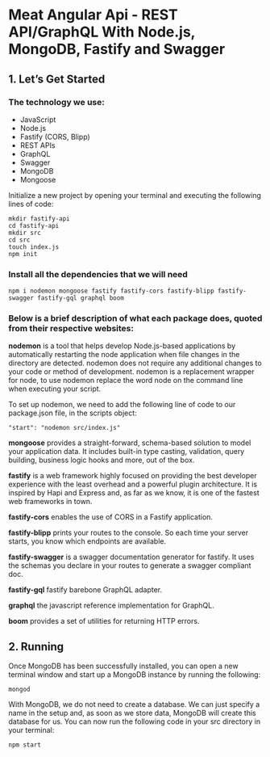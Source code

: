 # Meat Angular Api - REST API/GraphQL With Node.js, MongoDB, Fastify and Swagger

## 1. Let’s Get Started

### The technology we use:

- JavaScript
- Node.js
- Fastify (CORS, Blipp)
- REST APIs
- GraphQL
- Swagger
- MongoDB
- Mongoose

Initialize a new project by opening your terminal and executing the following lines of code:

```
mkdir fastify-api
cd fastify-api
mkdir src
cd src
touch index.js
npm init
```

### Install all the dependencies that we will need

`npm i nodemon mongoose fastify fastify-cors fastify-blipp fastify-swagger fastify-gql graphql boom`

### Below is a brief description of what each package does, quoted from their respective websites:

**nodemon** is a tool that helps develop Node.js-based applications by automatically restarting the node application when file changes in the directory are detected. nodemon does not require any additional changes to your code or method of development. nodemon is a replacement wrapper for node, to use nodemon replace the word node on the command line when executing your script.

To set up nodemon, we need to add the following line of code to our package.json file, in the scripts object:

`"start": "nodemon src/index.js"`

**mongoose** provides a straight-forward, schema-based solution to model your application data. It includes built-in type casting, validation, query building, business logic hooks and more, out of the box.

**fastify** is a web framework highly focused on providing the best developer experience with the least overhead and a powerful plugin architecture. It is inspired by Hapi and Express and, as far as we know, it is one of the fastest web frameworks in town.

**fastify-cors** enables the use of CORS in a Fastify application.

**fastify-blipp** prints your routes to the console. So each time your server starts, you know which endpoints are available.

**fastify-swagger** is a swagger documentation generator for fastify. It uses the schemas you declare in your routes to generate a swagger compliant doc.

**fastify-gql** fastify barebone GraphQL adapter.

**graphql** the javascript reference implementation for GraphQL.

**boom** provides a set of utilities for returning HTTP errors.

## 2. Running

Once MongoDB has been successfully installed, you can open a new terminal window and start up a MongoDB instance by running the following:

`mongod`

With MongoDB, we do not need to create a database. We can just specify a name in the setup and, as soon as we store data, MongoDB will create this database for us. You can now run the following code in your src directory in your terminal:

`npm start`
